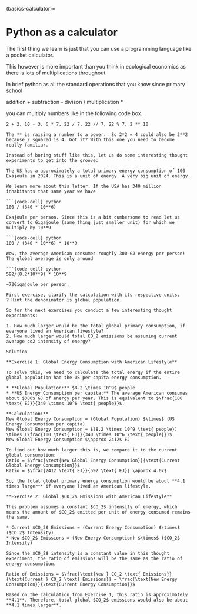 (basics-calculator)=
# Python as a calculator

The first thing we learn is just that you can use a programming language like a pocket calculator. 

This however is more important than you think in ecological economics as there is lots of multiplications throughout.

In brief python as all the standard operations that you know since primary school

addition +
subtraction -
divison /
multiplication *

you can multiply numbers like in the following code box. 

```{code-cell} python
2 + 2, 10 - 3, 6 * 7, 22 / 7, 22 // 7, 22 % 7, 2 ** 10

The ** is raising a number to a power.  So 2*2 = 4 could also be 2**2 because 2 squared is 4. Got it? With this one you need to become really familiar.

Instead of boring stuff like this, let us do some interesting thought experiments to get into the groove: 

The US has a approximately a total primary energy consumption of 100 Exajoule in 2024. This is a unit of energy. A very big unit of energy.

We learn more about this letter. If the USA has 340 million inhabitants that same year we have

```{code-cell} python
100 / (340 * 10**6) 

Exajoule per person. Since this is a bit cumbersome to read let us convert to Gigajoule (same thing just smaller unit) for which we multiply by 10**9 

```{code-cell} python
100 / (340 * 10**6) * 10**9

Wow, the average American consumes roughly 300 GJ energy per person! The global average is only around

```{code-cell} python
592/(8.2*10**9) * 10**9 

~72Gigajoule per person. 

First exercise, clarify the calculation with its respective units. 
? Hint the denominator is global population.

So for the next exercises you conduct a few interesting thought experiments:

1. How much larger would be the total global primary consumption, if everyone lived an American livestyle?
2. How much larger would total CO_2 emissions be assuming current average co2 intensity of energy?

Solution

**Exercise 1: Global Energy Consumption with American Lifestyle**

To solve this, we need to calculate the total energy if the entire global population had the US per capita energy consumption.

* **Global Population:** $8.2 \times 10^9$ people
* **US Energy Consumption per capita:** The average American consumes about $300$ GJ of energy per year. This is equivalent to $\frac{100 \text{ EJ}}{340 \times 10^6 \text{ people}}$.

**Calculation:**
New Global Energy Consumption = (Global Population) $\times$ (US Energy Consumption per capita)
New Global Energy Consumption = $(8.2 \times 10^9 \text{ people}) \times (\frac{100 \text{ EJ}}{340 \times 10^6 \text{ people}})$
New Global Energy Consumption $\approx 2412$ EJ

To find out how much larger this is, we compare it to the current global consumption:
Ratio = $\frac{\text{New Global Energy Consumption}}{\text{Current Global Energy Consumption}}$
Ratio = $\frac{2412 \text{ EJ}}{592 \text{ EJ}} \approx 4.07$

So, the total global primary energy consumption would be about **4.1 times larger** if everyone lived an American lifestyle.

**Exercise 2: Global $CO_2$ Emissions with American Lifestyle**

This problem assumes a constant $CO_2$ intensity of energy, which means the amount of $CO_2$ emitted per unit of energy consumed remains the same.

* Current $CO_2$ Emissions = (Current Energy Consumption) $\times$ ($CO_2$ Intensity)
* New $CO_2$ Emissions = (New Energy Consumption) $\times$ ($CO_2$ Intensity)

Since the $CO_2$ intensity is a constant value in this thought experiment, the ratio of emissions will be the same as the ratio of energy consumption.

Ratio of Emissions = $\frac{\text{New } CO_2 \text{ Emissions}}{\text{Current } CO_2 \text{ Emissions}} = \frac{\text{New Energy Consumption}}{\text{Current Energy Consumption}}$

Based on the calculation from Exercise 1, this ratio is approximately **4.1**. Therefore, total global $CO_2$ emissions would also be about **4.1 times larger**.

